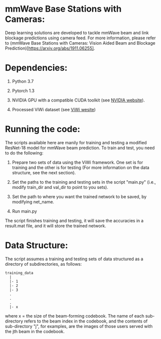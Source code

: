 # mmWave Base Stations with Cameras:
Deep learning solutions are developed to tackle mmWave beam and link blockage predictions using camera feed. For more information, please refer to (mmWave Base Stations with Cameras: Vision Aided Beam and Blockage Prediction)[https://arxiv.org/abs/1911.06255].

# Dependencies:
1) Python 3.7 

2) Pytorch 1.3

3) NVIDIA GPU with a compatible CUDA toolkit (see [NVIDIA website](https://developer.nvidia.com/cuda-toolkit)).

4) Processed ViWi dataset (see [ViWi wesite](https://viwi-dataset.net/))

# Running the code:
The scripts available here are manily for training and testing a modified ResNet-18 model for mmWave beam prediction. To train and test, you need to do the following:

1) Prepare two sets of data using the ViWi framework. One set is for training and the other is for testing (For more information on the data structure, see the next section).

2) Set the paths to the training and testing sets in the script "main.py" (i.e., modify train_dir and val_dir to point to you sets).

3) Set the path to where you want the trained network to be saved, by modifying net_name.

5) Run main.py

The script finishes training and testing, it will save the accuracies in a result.mat file, and it will store the trained network.

# Data Structure:
The script assumes a training and testing sets of data structured as a directory of subdirectories, as follows:
```
training_data
  |
  |- 1
  |- 2
  |- 3
  .
  .
  .
  |- x
 ```
where x = the size of the beam-forming codebook. The name of each sub-directory refers to the beam index in the codebook, and the contents of sub-directory "j", for examples, are the images of those users served with the jth beam in the codebook.


